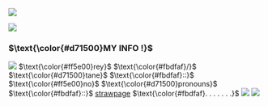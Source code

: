 ![](https://files.catbox.moe/jk95sw.gif)

![](https://komarev.com/ghpvc/?username=idiosyncraticNerd) 

<p align="center">
<h3>$\text{\color{#d71500}MY INFO !}$ </h3>
</p>
  
![](https://files.catbox.moe/gtntcg.gif) $\text{\color{#ff5e00}rey}$ $\text{\color{#fbdfaf}/}$ $\text{\color{#d71500}tane}$  $\text{\color{#fbdfaf}::}$ $\text{\color{#ff5e00}no}$ $\text{\color{#d71500}pronouns}$  $\text{\color{#fbdfaf}::}$  [strawpage](https://tanesobs.straw.page/) $\text{\color{#fbdfaf}. . . . . . .}$ ![](https://files.catbox.moe/dk25kt.gif)
![](https://files.catbox.moe/jk95sw.gif)
